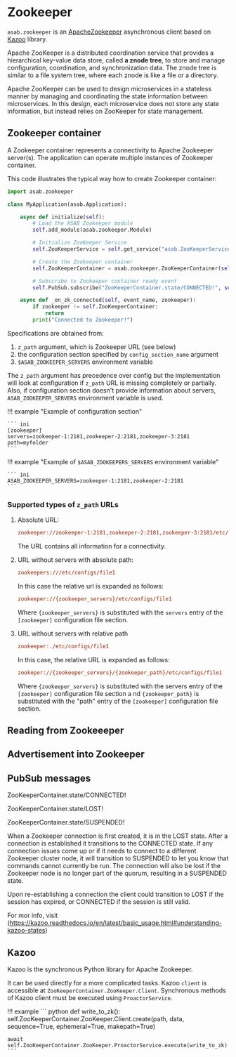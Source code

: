 # Zookeeper

`asab.zookeeper` is an [ApacheZookeeper](https://zookeeper.apache.org) asynchronous client based on [Kazoo](https://github.com/python-zk/kazoo) library.

Apache ZooKeeper is a distributed coordination service that provides a hierarchical key-value data store, 
called **a znode tree**, to store and manage configuration, coordination, and synchronization data.
The znode tree is similar to a file system tree, where each znode is like a file or a directory.

Apache ZooKeeper can be used to design microservices in a stateless manner by managing and coordinating the state information between microservices.
In this design, each microservice does not store any state information, but instead relies on ZooKeeper for state management.

## Zookeeper container

A Zookeeper container represents a connectivity to Apache Zookeeper server(s).
The application can operate multiple instances of Zookeeper container.

This code illustrates the typical way how to create Zookeeper container:

``` python
import asab.zookeeper

class MyApplication(asab.Application):

	async def initialize(self):
		# Load the ASAB Zookeeper module
		self.add_module(asab.zookeeper.Module)

		# Initialize ZooKeeper Service
		self.ZooKeeperService = self.get_service("asab.ZooKeeperService")

		# Create the Zookeeper container
		self.ZooKeeperContainer = asab.zookeeper.ZooKeeperContainer(self.ZooKeeperService)

		# Subscribe to Zookeeper container ready event
		self.PubSub.subscribe("ZooKeeperContainer.state/CONNECTED!", self._on_zk_connected)

	async def _on_zk_connected(self, event_name, zookeeper):
		if zookeeper != self.ZooKeeperContainer:
			return
		print("Connected to Zookeeper!")
```

Specifications are obtained from:

1. `z_path` argument, which is Zookeeper URL (see below)
2. the configuration section specified by `config_section_name` argument
3. `$ASAB_ZOOKEEPER_SERVERS` environment variable

The `z_path` argument has precedence over config but the implementation will
look at configuration if `z_path` URL is missing completely or partially.
Also, if configuration section doesn't provide information about servers,
`ASAB_ZOOKEEPER_SERVERS` environment variable is used.

!!! example "Example of configuration section"

	``` ini
	[zookeeper]
	servers=zookeeper-1:2181,zookeeper-2:2181,zookeeper-3:2181
	path=myfolder
	```

!!! example "Example of `$ASAB_ZOOKEEPERS_SERVERS` environment variable"

	``` ini
	ASAB_ZOOKEEPER_SERVERS=zookeeper-1:2181,zookeeper-2:2181
	```

### Supported types of `z_path` URLs

1. Absolute URL:

	``` ini
	zookeeper://zookeeper-1:2181,zookeeper-2:2181,zookeeper-3:2181/etc/configs/file1
	```
	The URL contains all information for a connectivity.

2. URL without servers with absolute path:

	``` ini
	zookeepers:///etc/configs/file1
	```
	In this case the relative url is expanded as follows:

	```ini
	zookeeper://{zookeeper_servers}/etc/configs/file1
	```
	Where `{zookeeper_servers}` is substituted with the `servers` entry of the `[zookeeper]` configuration file section.

3.  URL without servers with relative path

	```ini
	zookeeper:./etc/configs/file1
	```
	
	In this case, the relative URL is expanded as follows: 

	```ini
	zookeper://{zookeeper_servers}/{zookeeper_path}/etc/configs/file1
	```

	Where `{zookeeper_servers}` is substituted with the servers entry of the `[zookeeper]` configuration file section
	a nd `{zookeeper_path}` is substituted with the "path" entry of the `[zookeeper]` configuration file section.


## Reading from Zookeeeper

## Advertisement into Zookeeper

## PubSub messages

ZooKeeperContainer.state/CONNECTED!

ZooKeeperContainer.state/LOST!

ZooKeeperContainer.state/SUSPENDED!

When a Zookeeper connection is first created, it is in the LOST state.
After a connection is established it transitions to the CONNECTED state.
If any connection issues come up or if it needs to connect to a
different Zookeeper cluster node, it will transition to SUSPENDED to let
you know that commands cannot currently be run. The connection will also
be lost if the Zookeeper node is no longer part of the quorum, resulting
in a SUSPENDED state.

Upon re-establishing a connection the client could transition to LOST if
the session has expired, or CONNECTED if the session is still valid.

For mor info, visit (https://kazoo.readthedocs.io/en/latest/basic_usage.html#understanding-kazoo-states)

## Kazoo

Kazoo is the synchronous Python library for Apache Zookeeper.

It can be used directly for a more complicated tasks. Kazoo `client` is accessible at `ZooKeeperContainer.ZooKeeper.Client`.
Synchronous methods of Kazoo client must be executed using `ProactorService`.

!!! example
	``` python
	def write_to_zk():
	self.ZooKeeperContainer.ZooKeeper.Client.create(path, data, sequence=True, ephemeral=True, makepath=True)

	await self.ZooKeeperContainer.ZooKeeper.ProactorService.execute(write_to_zk)
	```
